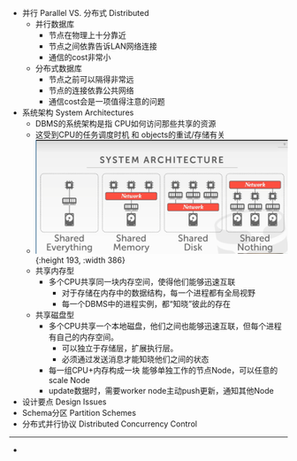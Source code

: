 - 并行 Parallel VS. 分布式 Distributed
	- 并行数据库
		- 节点在物理上十分靠近
		- 节点之间依靠告诉LAN网络连接
		- 通信的cost非常小
	- 分布式数据库
		- 节点之前可以隔得非常远
		- 节点的连接依靠公共网络
		- 通信cost会是一项值得注意的问题
- 系统架构 System Architectures
	- DBMS的系统架构是指 CPU如何访问那些共享的资源
	- 这受到CPU的任务调度时机 和 objects的重试/存储有关
	- ![image.png](../assets/image_1720854841008_0.png){:height 193, :width 386}
	- 共享内存型
		- 多个CPU共享同一块内存空间，使得他们能够迅速互联
			- 对于存储在内存中的数据结构，每一个进程都有全局视野
			- 每一个DBMS中的进程实例，都“知晓”彼此的存在
	- 共享磁盘型
		- 多个CPU共享一个本地磁盘，他们之间也能够迅速互联，但每个进程有自己的内存空间。
			- 可以独立于存储层，扩展执行层。
			- 必须通过发送消息才能知晓他们之间的状态
		- 每一组CPU+内存构成一块 能够单独工作的节点Node，可以任意的scale Node
		- update数据时，需要worker node主动push更新，通知其他Node
- 设计要点 Design Issues
- Schema分区 Partition Schemes
- 分布式并行协议 Distributed Concurrency Control
- ---
-